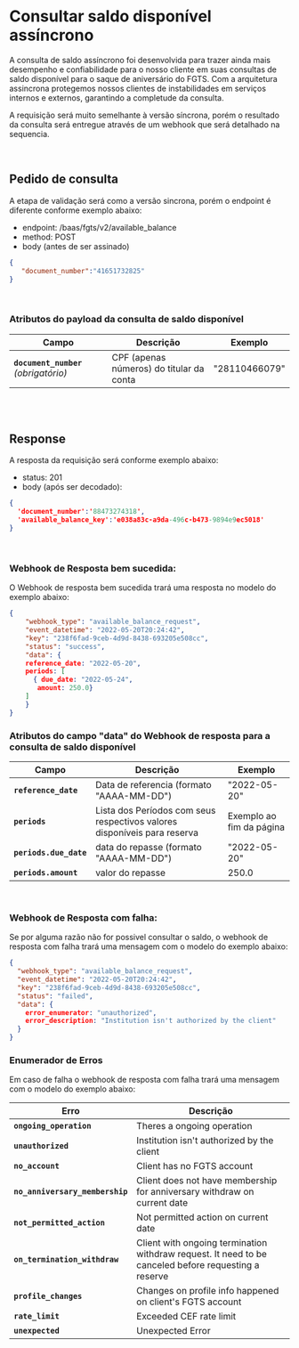 # Consultar saldo disponível assíncrono

A consulta de saldo assíncrono foi desenvolvida para trazer ainda mais desempenho e confiabilidade para o nosso cliente em suas consultas de saldo disponível para o saque de aniversário do FGTS. Com a arquitetura assincrona protegemos nossos clientes de instabilidades em serviços internos e externos, garantindo a completude da consulta.

A requisição será muito semelhante à versão síncrona, porém o resultado da consulta será entregue através de um webhook que será detalhado na sequencia.

<br> 

## Pedido de consulta

A etapa de validação será como a versão sincrona, porém o endpoint é diferente conforme exemplo abaixo:

- endpoint: /baas/fgts/v2/available_balance
- method: POST
- body (antes de ser assinado)

```json
{
   "document_number":"41651732825"
}
```

<br>

### Atributos do payload da consulta de saldo disponível


| Campo                                 | Descrição                                | Exemplo |
|---------------------------------------|------------------------------------------|---------|
| **`document_number`** _(obrigatório)_ | CPF (apenas números) do titular da conta | "28110466079"   |

<br>
<br>

## Response


A resposta da requisição será conforme exemplo abaixo:

- status: 201
- body (após ser decodado): 

```json
{
  'document_number':'88473274318',
  'available_balance_key':'e038a83c-a9da-496c-b473-9894e9ec5018'
}
```

<br>


### Webhook de Resposta bem sucedida:

O Webhook de resposta bem sucedida trará uma resposta no modelo do exemplo abaixo:

```json
{
    "webhook_type": "available_balance_request",
    "event_datetime": "2022-05-20T20:24:42",
    "key": "238f6fad-9ceb-4d9d-8438-693205e508cc",
    "status": "success",
    "data": {
    reference_date: "2022-05-20",
    periods: [
      { due_date: "2022-05-24",
       amount: 250.0}
    ]
    }
}
```

### Atributos do campo "data" do Webhook de resposta para a consulta de saldo disponível

| Campo                            | Descrição                                          | Exemplo                             |
|----------------------------------|----------------------------------------------------|-------------------------------------|
| **`reference_date`**             | Data de referencia (formato "AAAA-MM-DD")          | "2022-05-20"                        |
| **`periods`**                    | Lista dos Períodos com seus respectivos valores disponíveis para reserva|  Exemplo ao fim da página                                   |
| **`periods.due_date`**           | data do repasse (formato "AAAA-MM-DD")             | "2022-05-20"                        |
| **`periods.amount`**             | valor do repasse                                   | 250.0                               |

<br>

### Webhook de Resposta com falha:

Se por alguma razão não for possivel consultar o saldo, o webhook de resposta com falha trará uma mensagem com o modelo do exemplo abaixo:

```json
{
  "webhook_type": "available_balance_request",
  "event_datetime": "2022-05-20T20:24:42",
  "key": "238f6fad-9ceb-4d9d-8438-693205e508cc",
  "status": "failed",
  "data": {
    error_enumerator: "unauthorized",
    error_description: "Institution isn't authorized by the client"
  }
}
```

### Enumerador de Erros
Em caso de falha o webhook de resposta com falha trará uma mensagem com o modelo do exemplo abaixo:

| Erro                                    | Descrição                                    |
|-----------------------------------------|----------------------------------------------|
| **`ongoing_operation`**                 | Theres a ongoing operation   |
| **`unauthorized`**                      | Institution isn't authorized by the client |
| **`no_account`**                        | Client has no FGTS account |
| **`no_anniversary_membership`**         | Client does not have membership for anniversary withdraw on current date |
| **`not_permitted_action`**              | Not permitted action on current date |
| **`on_termination_withdraw`**           | Client with ongoing termination withdraw request. It need to be canceled before requesting a reserve |
| **`profile_changes`**                   | Changes on profile info happened on client's FGTS account |
| **`rate_limit`**                        | Exceeded CEF rate limit |
| **`unexpected`**                        | Unexpected Error |
